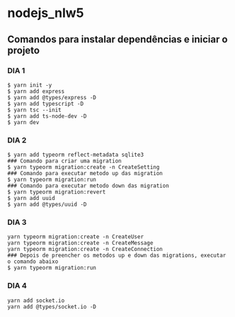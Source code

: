 # nodejs_nlw5
## Comandos para instalar dependências e iniciar o projeto
### DIA 1
```
$ yarn init -y
$ yarn add express
$ yarn add @types/express -D
$ yarn add typescript -D
$ yarn tsc --init
$ yarn add ts-node-dev -D
$ yarn dev
```

### DIA 2
```
$ yarn add typeorm reflect-metadata sqlite3
### Comando para criar uma migration
$ yarn typeorm migration:create -n CreateSetting
### Comando para executar metodo up das migration
$ yarn typeorm migration:run
### Comando para executar metodo down das migration
$ yarn typeorm migration:revert
$ yarn add uuid
$ yarn add @types/uuid -D
 ```

### DIA 3
```
yarn typeorm migration:create -n CreateUser
yarn typeorm migration:create -n CreateMessage
yarn typeorm migration:create -n CreateConnection
### Depois de preencher os metodos up e down das migrations, executar o comando abaixo
$ yarn typeorm migration:run
```

### DIA 4
```
yarn add socket.io
yarn add @types/socket.io -D
```